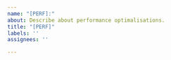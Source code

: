 ```yaml
---
name: "[PERF]:"
about: Describe about performance optimalisations.
title: "[PERF]"
labels: ''
assignees: ''

---
```



